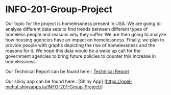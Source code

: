 # INFO-201-Group-Project

Our topic for the project is homelessness present in USA. We are going to analyze different data sets to find trends between different types of homeless people and reasons why they suffer. We are then going to analyze how housing agencies have an impact on homelessness. Finally, we plan to provide people with graphs depicting the rise of homelessness and the reasons for it. We hope this data would be a wake up call for the government agencies to bring future policies to counter this increase in homelessness.

Our Technical Report can be found here : [Technical Report](https://github.com/goel-mehul/INFO-201-Group-Project/wiki/INFO-201-Technical-Report)

Our shiny app can be found here : [Shiny App] (https://goel-mehul.shinyapps.io/INFO-201-Group-Project/)
